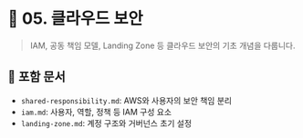 # 🔐 05. 클라우드 보안

> IAM, 공동 책임 모델, Landing Zone 등 클라우드 보안의 기초 개념을 다룹니다.

## 📂 포함 문서
- `shared-responsibility.md`: AWS와 사용자의 보안 책임 분리
- `iam.md`: 사용자, 역할, 정책 등 IAM 구성 요소
- `landing-zone.md`: 계정 구조와 거버넌스 초기 설정